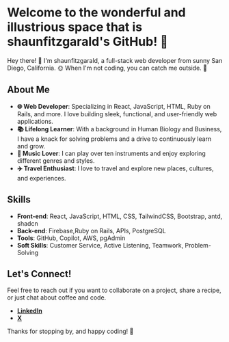 # Welcome to the wonderful and illustrious space that is shaunfitzgarald's GitHub! 🎉

Hey there! 👋 I'm shaunfitzgarald, a full-stack web developer from sunny San Diego, California. 🌞 When I'm not coding, you can catch me outside. 🌴

## About Me

- **🌐 Web Developer**: Specializing in React, JavaScript, HTML, Ruby on Rails, and more. I love building sleek, functional, and user-friendly web applications.
- **📚 Lifelong Learner**: With a background in Human Biology and Business, I have a knack for solving problems and a drive to continuously learn and grow.
- **🎸 Music Lover**: I can play over ten instruments and enjoy exploring different genres and styles.
- **✈️ Travel Enthusiast**: I love to travel and explore new places, cultures, and experiences.

## Skills

- **Front-end**: React, JavaScript, HTML, CSS, TailwindCSS, Bootstrap, antd, shadcn
- **Back-end**: Firebase,Ruby on Rails, APIs, PostgreSQL
- **Tools**: GitHub, Copilot, AWS, pgAdmin
- **Soft Skills**: Customer Service, Active Listening, Teamwork, Problem-Solving

## Let's Connect!

Feel free to reach out if you want to collaborate on a project, share a recipe, or just chat about coffee and code.

- **[LinkedIn](https://www.linkedin.com/in/shaunfitzgarald)**
- **[X](https://x.com/shaunfitzgarald)**

Thanks for stopping by, and happy coding! 🚀
<!--
**shaunfitzgarald/shaunfitzgarald** is a ✨ _special_ ✨ repository because its `README.md` (this file) appears on your GitHub profile.

Here are some ideas to get you started:

- 🔭 I’m currently working on ...
- 🌱 I’m currently learning ...
- 👯 I’m looking to collaborate on ...
- 🤔 I’m looking for help with ...
- 💬 Ask me about ...
- 📫 How to reach me: ...
- 😄 Pronouns: ...
- ⚡ Fun fact: ...
-->
